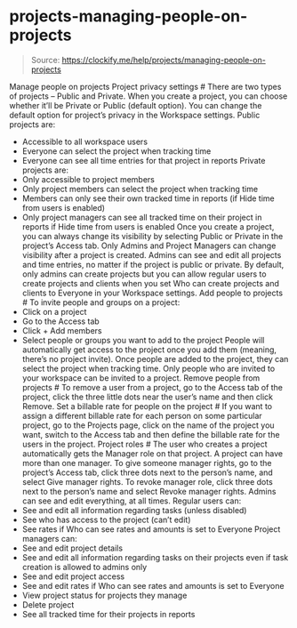 # projects-managing-people-on-projects

> Source: https://clockify.me/help/projects/managing-people-on-projects

Manage people on projects
Project privacy settings #
There are two types of projects – Public and Private. When you create a project, you can choose whether it’ll be Private or Public (default option).
You can change the default option for project’s privacy in the Workspace settings.
Public projects are:
- Accessible to all workspace users
- Everyone can select the project when tracking time
- Everyone can see all time entries for that project in reports
Private projects are:
- Only accessible to project members
- Only project members can select the project when tracking time
- Members can only see their own tracked time in reports (if Hide time from users is enabled)
- Only project managers can see all tracked time on their project in reports if Hide time from users is enabled
Once you create a project, you can always change its visibility by selecting Public or Private in the project’s Access tab.
Only Admins and Project Managers can change visibility after a project is created.
Admins can see and edit all projects and time entries, no matter if the project is public or private.
By default, only admins can create projects but you can allow regular users to create projects and clients when you set Who can create projects and clients to Everyone in your Workspace settings.
Add people to projects #
To invite people and groups on a project:
- Click on a project
- Go to the Access tab
- Click + Add members
- Select people or groups you want to add to the project
People will automatically get access to the project once you add them (meaning, there’s no project invite).
Once people are added to the project, they can select the project when tracking time.
Only people who are invited to your workspace can be invited to a project.
Remove people from projects #
To remove a user from a project, go to the Access tab of the project, click the three little dots near the user’s name and then click Remove.
Set a billable rate for people on the project #
If you want to assign a different billable rate for each person on some particular project, go to the Projects page, click on the name of the project you want, switch to the Access tab and then define the billable rate for the users in the project.
Project roles #
The user who creates a project automatically gets the Manager role on that project. A project can have more than one manager.
To give someone manager rights, go to the project’s Access tab, click three dots next to the person’s name, and select Give manager rights. To revoke manager role, click three dots next to the person’s name and select Revoke manager rights.
Admins can see and edit everything, at all times.
Regular users can:
- See and edit all information regarding tasks (unless disabled)
- See who has access to the project (can’t edit)
- See rates if Who can see rates and amounts is set to Everyone
Project managers can:
- See and edit project details
- See and edit all information regarding tasks on their projects even if task creation is allowed to admins only
- See and edit project access
- See and edit rates if Who can see rates and amounts is set to Everyone
- View project status for projects they manage
- Delete project
- See all tracked time for their projects in reports